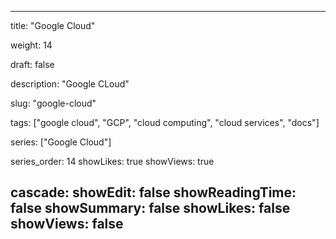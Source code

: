 ---

title: "Google Cloud"

weight: 14

draft: false

description: "Google CLoud"

slug: "google-cloud"

tags: ["google cloud", "GCP", "cloud computing", "cloud services", "docs"]

series: ["Google Cloud"]

series_order: 14
showLikes: true
showViews: true

cascade:
  showEdit: false
  showReadingTime: false
  showSummary: false
  showLikes: false
  showViews: false
---